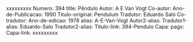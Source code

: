 xxxxxxxxx
Numero: 394
title: Pêndulo
Autor: A E Van Vogt
Co-autor: 
Ano-de-Publicacao: 1990
Titulo-original: Pendulum
Tradutor: Eduardo Saló
Co-tradutor: 
Ano-de-edicao: 1978
alias: A-E-Van-Vogt
Autor2-alias: 
Tradutor1-alias: Eduardo-Salo
Tradutor2-alias: 
Titulo-link: 394-Pendulo
Capa: 
pags: 
Capa-link: 
xxxxxxxxx